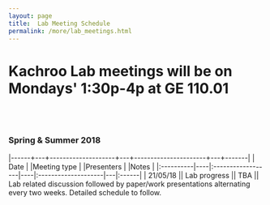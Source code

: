 ```yaml
---
layout: page
title:  Lab Meeting Schedule
permalink: /more/lab_meetings.html
---
```


# Kachroo Lab meetings will be on Mondays' 1:30p-4p at GE 110.01
<br><br>

### Spring & Summer 2018

|------+---+--------------------+---+----------------------+---+-------|
| Date      |             |Meeting type        |            |Presenters |                   |Notes      |
|:----------|----|:------------------|----|:--------------------|---|:------|
| 21/05/18      ||      Lab progress   ||    TBA      || Lab related discussion followed by paper/work presentations alternating every two weeks. Detailed schedule to follow.

